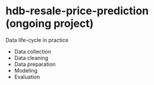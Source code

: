 # hdb-resale-price-prediction (ongoing project)
Data life-cycle in practice
- Data collection
- Data cleaning
- Data preparation
- Modeling
- Evaluation

